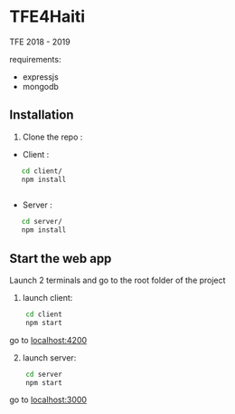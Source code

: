 # TFE4Haiti
TFE 2018 - 2019

requirements:
 - expressjs
 - mongodb

## Installation
1. Clone the repo : 

 - Client : 
 ```bash
    cd client/
    npm install
    
 ```
 - Server : 
 ```bash
    cd server/
    npm install
 ```
 
## Start the web app

Launch 2 terminals and go to the root folder of the project

1. launch client:
```bash
    cd client
    npm start
```
go to [localhost:4200]()

2. launch server:
```bash
    cd server
    npm start
```

go to [localhost:3000]()